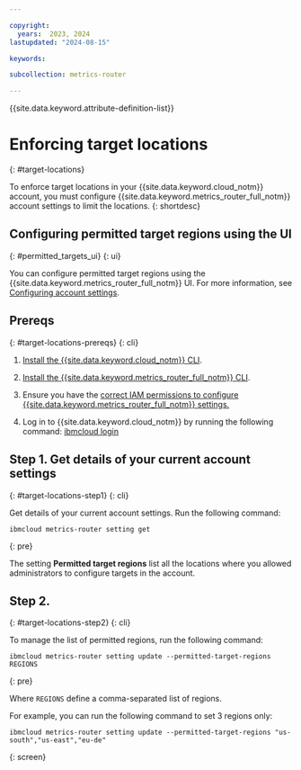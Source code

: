 ```yaml
---

copyright:
  years:  2023, 2024
lastupdated: "2024-08-15"

keywords:

subcollection: metrics-router

---
```


{{site.data.keyword.attribute-definition-list}}

# Enforcing target locations
{: #target-locations}

To enforce target locations in your {{site.data.keyword.cloud_notm}} account, you must configure {{site.data.keyword.metrics_router_full_notm}} account settings to limit the locations.
{: shortdesc}



## Configuring permitted target regions using the UI
{: #permitted_targets_ui}
{: ui}

You can configure permitted target regions using the {{site.data.keyword.metrics_router_full_notm}} UI. For more information, see [Configuring account settings](/docs/metrics-router?topic=metrics-router-settings&interface=ui).



## Prereqs
{: #target-locations-prereqs}
{: cli}

1. [Install the {{site.data.keyword.cloud_notm}} CLI](/docs/cli?topic=cli-install-ibmcloud-cli).

2. [Install the {{site.data.keyword.metrics_router_full_notm}} CLI](/docs/metrics-router?topic=metrics-router-metrics-router-cli-config).

3. Ensure you have the [correct IAM permissions to configure {{site.data.keyword.metrics_router_full_notm}} settings.](/docs/metrics-router?topic=metrics-router-iam)

4. Log in to {{site.data.keyword.cloud_notm}} by running the following command: [ibmcloud login](/docs/cli?topic=cli-ibmcloud_cli#ibmcloud_login)



## Step 1. Get details of your current account settings
{: #target-locations-step1}
{: cli}

Get details of your current account settings. Run the following command:

```text
ibmcloud metrics-router setting get
```
{: pre}

The setting **Permitted target regions** list all the locations where you allowed administrators to configure targets in the account.

## Step 2.
{: #target-locations-step2}
{: cli}

To manage the list of permitted regions, run the following command:

```text
ibmcloud metrics-router setting update --permitted-target-regions REGIONS
```
{: pre}

Where `REGIONS` define a comma-separated list of regions.

For example, you can run the following command to set 3 regions only:

```text
ibmcloud metrics-router setting update --permitted-target-regions "us-south","us-east","eu-de"
```
{: screen}
